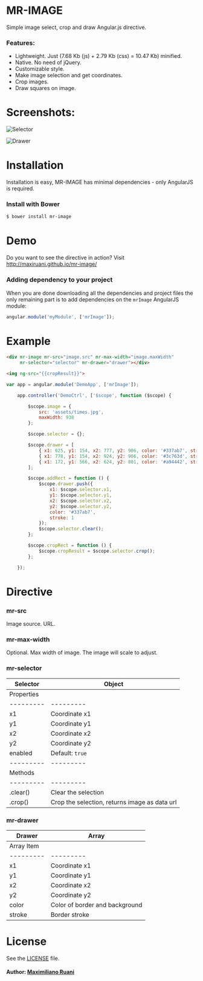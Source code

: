 # MR-IMAGE

Simple image select, crop and draw Angular.js directive.

### Features:

 * Lightweight. Just (7.68 Kb (js) + 2.79 Kb (css) = 10.47 Kb) minified.
 * Native. No need of jQuery.
 * Customizable style.
 * Make image selection and get coordinates.
 * Crop images.
 * Draw squares on image.

# Screenshots:

![Selector](https://raw.github.com/maxiruani/mr-image/master/misc/screenshots/1.png "Selector")

![Drawer](https://raw.github.com/maxiruani/mr-image/master/misc/screenshots/2.png "Drawer")

# Installation

Installation is easy, MR-IMAGE has minimal dependencies - only AngularJS is required.

### Install with Bower
```sh
$ bower install mr-image
```

# Demo

Do you want to see the directive in action? Visit http://maxiruani.github.io/mr-image/

### Adding dependency to your project

When you are done downloading all the dependencies and project files the only remaining part is to add dependencies on the `mrImage` AngularJS module:

```js
angular.module('myModule', ['mrImage']);
```

# Example

```html
<div mr-image mr-src="image.src" mr-max-width="image.maxWidth"
     mr-selector="selector" mr-drawer="drawer"></div>

<img ng-src="{{cropResult}}">
```

```js
var app = angular.module('DemoApp', ['mrImage']);

    app.controller('DemoCtrl', ['$scope', function ($scope) {

        $scope.image = {
            src: 'assets/times.jpg',
            maxWidth: 938
        };

        $scope.selector = {};

        $scope.drawer = [
            { x1: 625, y1: 154, x2: 777, y2: 906, color: '#337ab7', stroke: 1 },
            { x1: 778, y1: 154, x2: 924, y2: 906, color: '#3c763d', stroke: 1 },
            { x1: 172, y1: 566, x2: 624, y2: 801, color: '#a94442', stroke: 1 }
        ];

        $scope.addRect = function () {
            $scope.drawer.push({
                x1: $scope.selector.x1,
                y1: $scope.selector.y1,
                x2: $scope.selector.x2,
                y2: $scope.selector.y2,
                color: '#337ab7',
                stroke: 1
            });
            $scope.selector.clear();
        };

        $scope.cropRect = function () {
            $scope.cropResult = $scope.selector.crop();
        };

    });
```

# Directive

### mr-src
Image source. URL.

### mr-max-width
Optional. Max width of image. The image will scale to adjust.

### mr-selector

Selector  | Object
--------- | ---------
Properties|
--------- | ---------
x1        | Coordinate x1
y1        | Coordinate y1
x2        | Coordinate x2
y2        | Coordinate y2
enabled   | Default: `true`
--------- | ---------
Methods   |
--------- | ---------
.clear()  | Clear the selection
.crop()   | Crop the selection, returns image as data url


### mr-drawer

Drawer    | Array
--------- | ---------
Array Item|
--------- | ---------
x1        | Coordinate x1
y1        | Coordinate y1
x2        | Coordinate x2
y2        | Coordinate y2
color     | Color of border and background
stroke    | Border stroke

# License

See the [LICENSE](https://github.com/maxiruani/mr-image/blob/master/LICENSE) file.

#### Author: [Maximiliano Ruani](http://github.com/maxiruani)